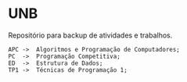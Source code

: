 # UNB
Repositório para backup de atividades e trabalhos.
    
    APC ->  Algoritmos e Programação de Computadores;
    PC  ->  Programação Competitiva;
    ED  ->  Estrutura de Dados;
    TP1 ->  Técnicas de Programação 1;

